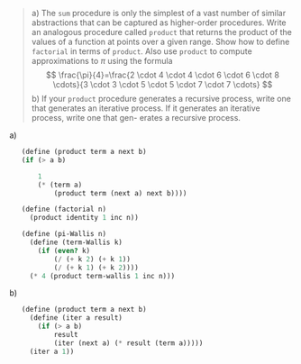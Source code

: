 > a) The `sum` procedure is only the simplest of a vast number of similar abstractions
>    that can be captured as higher-order procedures. Write an analogous procedure
>    called `product` that returns the product of the values of a function at points
>    over a given range. Show how to define `factorial` in terms of `product`. Also use
>    `product` to compute approximations to $\pi$ using the formula
>    $$
>    \frac{\pi}{4}=\frac{2 \cdot 4 \cdot 4 \cdot 6 \cdot 6 \cdot 8 \cdots}{3 \cdot 3
>    \cdot 5 \cdot 5 \cdot 7 \cdot 7 \cdots}
>    $$
> b) If your `product` procedure generates a recursive process, write one that
>    generates an iterative process. If it generates an iterative process, write one
>    that gen- erates a recursive process.

a)

```scheme 
   (define (product term a next b)
   (if (> a b)

       1
       (* (term a)
           (product term (next a) next b))))
```

```scheme 
   (define (factorial n)
     (product identity 1 inc n))
```

```scheme 
   (define (pi-Wallis n)
     (define (term-Wallis k)
       (if (even? k)
           (/ (+ k 2) (+ k 1))
           (/ (+ k 1) (+ k 2))))
     (* 4 (product term-wallis 1 inc n)))
```

b)

```scheme 
   (define (product term a next b)
     (define (iter a result)
       (if (> a b)
           result
           (iter (next a) (* result (term a)))))
     (iter a 1))
```

